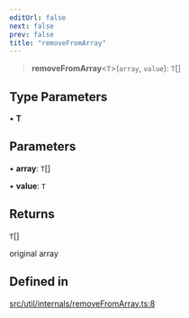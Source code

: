 ```yaml
---
editUrl: false
next: false
prev: false
title: "removeFromArray"
---
```


> **removeFromArray**\<`T`\>(`array`, `value`): `T`[]

## Type Parameters

• **T**

## Parameters

• **array**: `T`[]

• **value**: `T`

## Returns

`T`[]

original array

## Defined in

[src/util/internals/removeFromArray.ts:8](https://github.com/fabricjs/fabric.js/blob/a0b4adf41e0a1fd81824114cedd4c32bfb8cac25/src/util/internals/removeFromArray.ts#L8)
